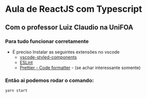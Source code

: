# Aula de ReactJS com Typescript
## Com o professor Luiz Claudio na UniFOA

### Para tudo funcionar corretamente

 - É preciso Instalar as seguintes extensões no vscode
    - [vscode-styled-components](https://marketplace.visualstudio.com/items?itemName=jpoissonnier.vscode-styled-components)
    - [ESLint](https://marketplace.visualstudio.com/items?itemName=dbaeumer.vscode-eslint)
    - [Prettier - Code formatter](https://marketplace.visualstudio.com/items?itemName=esbenp.prettier-vscode) - (se achar interessante somente)

### Então ai podemos rodar o comando:
```
yarn start
```
